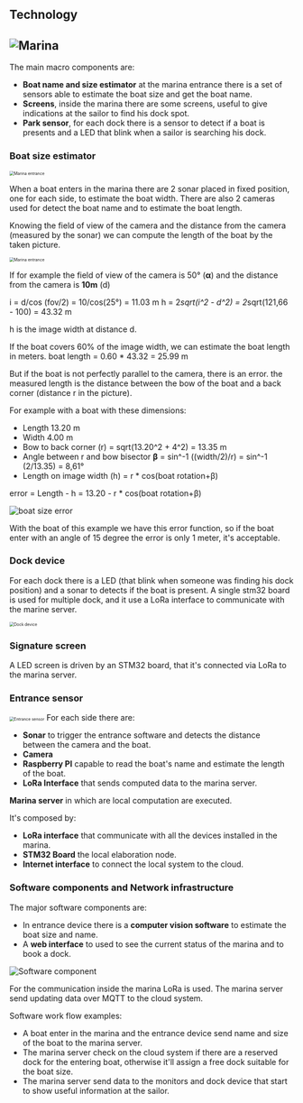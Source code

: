 

## Technology

## ![Marina](resources/images/harbour.png)

The main macro components are:

- **Boat name and size estimator** at the marina entrance there is a set of sensors able to estimate the boat size and get the boat name.
- **Screens**, inside the marina there are some screens, useful to give indications at the sailor to find his dock spot.
- **Park sensor**, for each dock there is a sensor to detect if a boat is presents and a LED that blink when a sailor is searching his dock.

### Boat size estimator

<img src="resources/images/boat_size_estimator.png" alt="Marina entrance" style="zoom:50%;" />

When a boat enters in the marina there are 2 sonar placed in fixed position, one for each side, to estimate the boat width.
There are also 2 cameras used for detect the boat name and to estimate the boat length.

Knowing the field of view of the camera and the distance from the camera (measured by the sonar) we can compute the length of the boat by the taken picture.

<img src="resources/images/boat_size_estimator_error.png" alt="Marina entrance" style="zoom:50%;" />

If for example the field of view of the camera is 50° (**α**) and the distance from the camera is **10m** (d)

i = d/cos (fov/2) = 10/cos(25°) = 11.03 m
h = 2*sqrt(i^2 - d^2) = 2*sqrt(121,66 - 100) = 43.32 m

h is the image width at distance d.

If the boat covers 60% of the image width, we can estimate the boat length in meters.
boat length = 0.60 * 43.32 = 25.99 m

But if the boat is not perfectly parallel to the camera, there is an error. the measured length is the distance between the bow of the boat and a back corner (distance r in the picture).

For example with a boat with these dimensions:

- Length 13.20 m
- Width 4.00 m
- Bow to back corner (r) = sqrt(13.20^2 + 4^2) = 13.35 m
- Angle between r and bow bisector **β** = sin^-1 ((width/2)/r) = sin^-1 (2/13.35) =  8,61°
- Length on image width (h) = r * cos(boat rotation+β)

error = Length - h = 13.20 - r * cos(boat rotation+β)

![boat size error](resources/images/boat_size_error.png)

With the boat of this example we have this error function, so if the boat enter with an angle of 15 degree the error is only 1 meter, it's acceptable.

### Dock device

For each dock there is a LED (that blink when someone was finding his dock position) and a sonar to detects if the boat is present.
A single stm32 board is used for multiple dock, and it use a LoRa interface to communicate with the marine server.

<img src="resources/images/dock_device.png" alt="Dock device" style="zoom: 50%;" />

### Signature screen

A LED screen is driven by an STM32 board, that it's connected via LoRa to the marina server.

### Entrance sensor

<img src="resources/images/entrance_sensor.png" alt="Entrance sensor" style="zoom:50%;" />
For each side there are:

- **Sonar** to trigger the entrance software and detects the distance between the camera and the boat.
- **Camera** 
- **Raspberry PI** capable to read the boat's name and estimate the length of the boat.
- **LoRa Interface** that sends computed data to the marina server.

**Marina server** in which are local computation are executed.

It's composed by:

- **LoRa interface** that communicate with all the devices installed in the marina.
- **STM32 Board** the local elaboration node.
- **Internet interface** to connect the local system to the cloud.

### Software components and Network infrastructure

The major software components are:

- In entrance device there is a **computer vision software** to estimate the boat size and name.
- A **web interface** to used to see the current status of the marina and to book a dock.

![Software component](resources/images/network_infrastructure.png)

For the communication inside the marina LoRa is used.
The marina server send updating data over MQTT to the cloud system.

Software work flow examples:

- A boat enter in the marina and the entrance device send name and size of the boat to the marina server.
- The marina server check on the cloud system if there are a reserved dock for the entering boat, otherwise it'll assign a free dock suitable for the boat size.
- The marina server send data to the monitors and dock device that start to show useful information at the sailor.